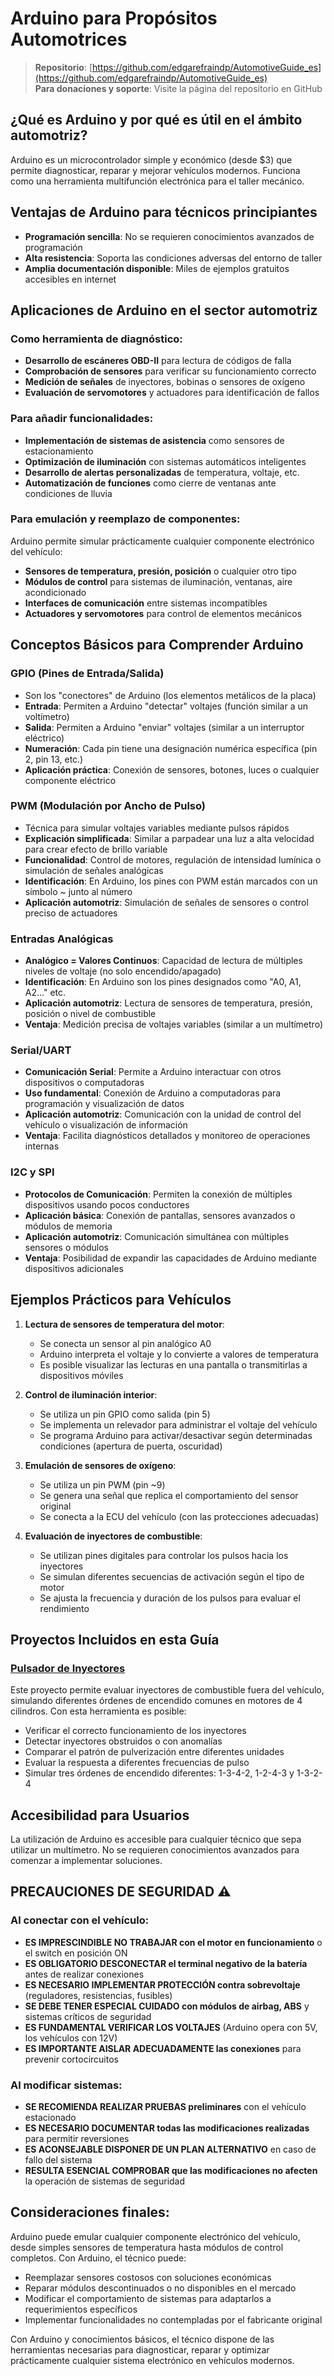 # Arduino para Propósitos Automotrices

> **Repositorio**: [https://github.com/edgarefraindp/AutomotiveGuide_es](https://github.com/edgarefraindp/AutomotiveGuide_es)  
> **Para donaciones y soporte**: Visite la página del repositorio en GitHub

## ¿Qué es Arduino y por qué es útil en el ámbito automotriz?

Arduino es un microcontrolador simple y económico (desde $3) que permite diagnosticar, reparar y mejorar vehículos modernos. Funciona como una herramienta multifunción electrónica para el taller mecánico.

## Ventajas de Arduino para técnicos principiantes

- **Programación sencilla**: No se requieren conocimientos avanzados de programación
- **Alta resistencia**: Soporta las condiciones adversas del entorno de taller
- **Amplia documentación disponible**: Miles de ejemplos gratuitos accesibles en internet

## Aplicaciones de Arduino en el sector automotriz

### Como herramienta de diagnóstico:
- **Desarrollo de escáneres OBD-II** para lectura de códigos de falla
- **Comprobación de sensores** para verificar su funcionamiento correcto
- **Medición de señales** de inyectores, bobinas o sensores de oxígeno
- **Evaluación de servomotores** y actuadores para identificación de fallos

### Para añadir funcionalidades:
- **Implementación de sistemas de asistencia** como sensores de estacionamiento
- **Optimización de iluminación** con sistemas automáticos inteligentes
- **Desarrollo de alertas personalizadas** de temperatura, voltaje, etc.
- **Automatización de funciones** como cierre de ventanas ante condiciones de lluvia

### Para emulación y reemplazo de componentes:
Arduino permite simular prácticamente cualquier componente electrónico del vehículo:
- **Sensores de temperatura, presión, posición** o cualquier otro tipo
- **Módulos de control** para sistemas de iluminación, ventanas, aire acondicionado
- **Interfaces de comunicación** entre sistemas incompatibles
- **Actuadores y servomotores** para control de elementos mecánicos

## Conceptos Básicos para Comprender Arduino

### GPIO (Pines de Entrada/Salida)
- Son los "conectores" de Arduino (los elementos metálicos de la placa)
- **Entrada**: Permiten a Arduino "detectar" voltajes (función similar a un voltímetro)
- **Salida**: Permiten a Arduino "enviar" voltajes (similar a un interruptor eléctrico)
- **Numeración**: Cada pin tiene una designación numérica específica (pin 2, pin 13, etc.)
- **Aplicación práctica**: Conexión de sensores, botones, luces o cualquier componente eléctrico

### PWM (Modulación por Ancho de Pulso)
- Técnica para simular voltajes variables mediante pulsos rápidos
- **Explicación simplificada**: Similar a parpadear una luz a alta velocidad para crear efecto de brillo variable
- **Funcionalidad**: Control de motores, regulación de intensidad lumínica o simulación de señales analógicas
- **Identificación**: En Arduino, los pines con PWM están marcados con un símbolo ~ junto al número
- **Aplicación automotriz**: Simulación de señales de sensores o control preciso de actuadores

### Entradas Analógicas
- **Analógico = Valores Continuos**: Capacidad de lectura de múltiples niveles de voltaje (no solo encendido/apagado)
- **Identificación**: En Arduino son los pines designados como "A0, A1, A2..." etc.
- **Aplicación automotriz**: Lectura de sensores de temperatura, presión, posición o nivel de combustible
- **Ventaja**: Medición precisa de voltajes variables (similar a un multímetro)

### Serial/UART
- **Comunicación Serial**: Permite a Arduino interactuar con otros dispositivos o computadoras
- **Uso fundamental**: Conexión de Arduino a computadoras para programación y visualización de datos
- **Aplicación automotriz**: Comunicación con la unidad de control del vehículo o visualización de información
- **Ventaja**: Facilita diagnósticos detallados y monitoreo de operaciones internas

### I2C y SPI
- **Protocolos de Comunicación**: Permiten la conexión de múltiples dispositivos usando pocos conductores
- **Aplicación básica**: Conexión de pantallas, sensores avanzados o módulos de memoria
- **Aplicación automotriz**: Comunicación simultánea con múltiples sensores o módulos
- **Ventaja**: Posibilidad de expandir las capacidades de Arduino mediante dispositivos adicionales

## Ejemplos Prácticos para Vehículos

1. **Lectura de sensores de temperatura del motor**:
   - Se conecta un sensor al pin analógico A0
   - Arduino interpreta el voltaje y lo convierte a valores de temperatura
   - Es posible visualizar las lecturas en una pantalla o transmitirlas a dispositivos móviles

2. **Control de iluminación interior**:
   - Se utiliza un pin GPIO como salida (pin 5)
   - Se implementa un relevador para administrar el voltaje del vehículo
   - Se programa Arduino para activar/desactivar según determinadas condiciones (apertura de puerta, oscuridad)

3. **Emulación de sensores de oxígeno**:
   - Se utiliza un pin PWM (pin ~9)
   - Se genera una señal que replica el comportamiento del sensor original
   - Se conecta a la ECU del vehículo (con las protecciones adecuadas)

4. **Evaluación de inyectores de combustible**:
   - Se utilizan pines digitales para controlar los pulsos hacia los inyectores
   - Se simulan diferentes secuencias de activación según el tipo de motor
   - Se ajusta la frecuencia y duración de los pulsos para evaluar el rendimiento

## Proyectos Incluidos en esta Guía

### [Pulsador de Inyectores](pulsadorInyectores/manual_es.md)
Este proyecto permite evaluar inyectores de combustible fuera del vehículo, simulando diferentes órdenes de encendido comunes en motores de 4 cilindros. Con esta herramienta es posible:
- Verificar el correcto funcionamiento de los inyectores
- Detectar inyectores obstruidos o con anomalías
- Comparar el patrón de pulverización entre diferentes unidades
- Evaluar la respuesta a diferentes frecuencias de pulso
- Simular tres órdenes de encendido diferentes: 1-3-4-2, 1-2-4-3 y 1-3-2-4

## Accesibilidad para Usuarios

La utilización de Arduino es accesible para cualquier técnico que sepa utilizar un multímetro. No se requieren conocimientos avanzados para comenzar a implementar soluciones.

## PRECAUCIONES DE SEGURIDAD ⚠️

### Al conectar con el vehículo:
- **ES IMPRESCINDIBLE NO TRABAJAR con el motor en funcionamiento** o el switch en posición ON
- **ES OBLIGATORIO DESCONECTAR el terminal negativo de la batería** antes de realizar conexiones
- **ES NECESARIO IMPLEMENTAR PROTECCIÓN contra sobrevoltaje** (reguladores, resistencias, fusibles)
- **SE DEBE TENER ESPECIAL CUIDADO con módulos de airbag, ABS** y sistemas críticos de seguridad
- **ES FUNDAMENTAL VERIFICAR LOS VOLTAJES** (Arduino opera con 5V, los vehículos con 12V)
- **ES IMPORTANTE AISLAR ADECUADAMENTE las conexiones** para prevenir cortocircuitos

### Al modificar sistemas:
- **SE RECOMIENDA REALIZAR PRUEBAS preliminares** con el vehículo estacionado
- **ES NECESARIO DOCUMENTAR todas las modificaciones realizadas** para permitir reversiones
- **ES ACONSEJABLE DISPONER DE UN PLAN ALTERNATIVO** en caso de fallo del sistema
- **RESULTA ESENCIAL COMPROBAR que las modificaciones no afecten** la operación de sistemas de seguridad

## Consideraciones finales:

Arduino puede emular cualquier componente electrónico del vehículo, desde simples sensores de temperatura hasta módulos de control completos. Con Arduino, el técnico puede:

- Reemplazar sensores costosos con soluciones económicas
- Reparar módulos descontinuados o no disponibles en el mercado
- Modificar el comportamiento de sistemas para adaptarlos a requerimientos específicos
- Implementar funcionalidades no contempladas por el fabricante original

Con Arduino y conocimientos básicos, el técnico dispone de las herramientas necesarias para diagnosticar, reparar y optimizar prácticamente cualquier sistema electrónico en vehículos modernos.